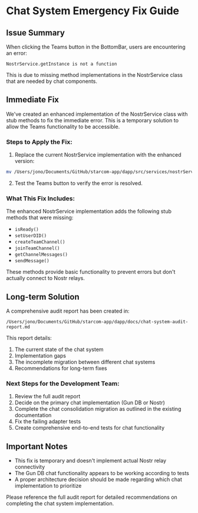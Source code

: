 # Chat System Emergency Fix Guide

## Issue Summary
When clicking the Teams button in the BottomBar, users are encountering an error:
```
NostrService.getInstance is not a function
```

This is due to missing method implementations in the NostrService class that are needed by chat components.

## Immediate Fix

We've created an enhanced implementation of the NostrService class with stub methods to fix the immediate error. This is a temporary solution to allow the Teams functionality to be accessible.

### Steps to Apply the Fix:

1. Replace the current NostrService implementation with the enhanced version:

```bash
mv /Users/jono/Documents/GitHub/starcom-app/dapp/src/services/nostrService.ts.new /Users/jono/Documents/GitHub/starcom-app/dapp/src/services/nostrService.ts
```

2. Test the Teams button to verify the error is resolved.

### What This Fix Includes:

The enhanced NostrService implementation adds the following stub methods that were missing:
- `isReady()`
- `setUserDID()`
- `createTeamChannel()`
- `joinTeamChannel()`
- `getChannelMessages()`
- `sendMessage()`

These methods provide basic functionality to prevent errors but don't actually connect to Nostr relays.

## Long-term Solution

A comprehensive audit report has been created in:
```
/Users/jono/Documents/GitHub/starcom-app/dapp/docs/chat-system-audit-report.md
```

This report details:
1. The current state of the chat system
2. Implementation gaps
3. The incomplete migration between different chat systems
4. Recommendations for long-term fixes

### Next Steps for the Development Team:

1. Review the full audit report
2. Decide on the primary chat implementation (Gun DB or Nostr)
3. Complete the chat consolidation migration as outlined in the existing documentation
4. Fix the failing adapter tests
5. Create comprehensive end-to-end tests for chat functionality

## Important Notes

- This fix is temporary and doesn't implement actual Nostr relay connectivity
- The Gun DB chat functionality appears to be working according to tests
- A proper architecture decision should be made regarding which chat implementation to prioritize

Please reference the full audit report for detailed recommendations on completing the chat system implementation.
